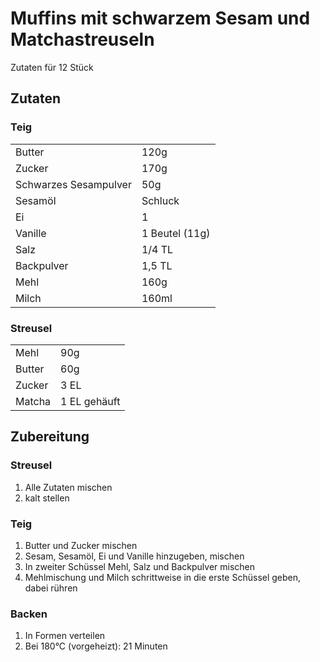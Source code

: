 # Muffins mit schwarzem Sesam und Matchastreuseln

Zutaten für 12 Stück

## Zutaten
### Teig
|   |   |
|---|---|
| Butter  | 120g  |
| Zucker  | 170g  |
| Schwarzes Sesampulver  |  50g |
| Sesamöl  | Schluck  |
| Ei       | 1  |
| Vanille  | 1 Beutel (11g) |
| Salz     | 1/4 TL  |
| Backpulver  | 1,5 TL  |
| Mehl     |  160g |
| Milch    |  160ml |

### Streusel
|   |   |
|---|---|
| Mehl    | 90g  |
| Butter  | 60g  |
| Zucker  | 3 EL  |
| Matcha  | 1 EL gehäuft  |

## Zubereitung
### Streusel
1. Alle Zutaten mischen
2. kalt stellen

### Teig
1. Butter und Zucker mischen
2. Sesam, Sesamöl, Ei und Vanille hinzugeben, mischen
3. In zweiter Schüssel Mehl, Salz und Backpulver mischen
4. Mehlmischung und Milch schrittweise in die erste Schüssel geben, dabei rühren

### Backen
1. In Formen verteilen
2. Bei 180°C (vorgeheizt): 21 Minuten
